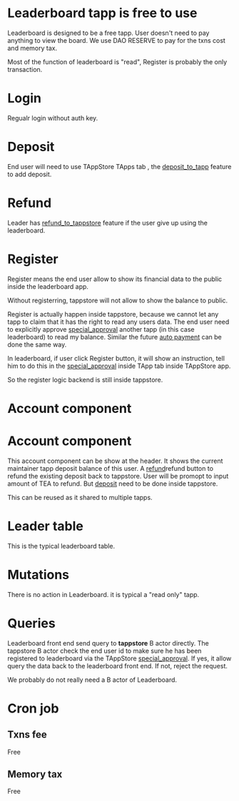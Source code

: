 # Leaderboard tapp is free to use

Leaderboard is designed to be a free tapp. User doesn't need to pay anything to view the board. We use DAO RESERVE to pay for the txns cost and memory tax.

Most of the function of leaderboard is "read", Register is probably the only transaction.

# Login

Regualr login without auth key.

# Deposit

End user will need to use TAppStore TApps tab , the  [deposit_to_tapp](deposit_to_tapp.md)  feature to add deposit.

# Refund

Leader has [refund_to_tappstore](refund_to_tappstore.md) feature if the user give up using the leaderboard.

# Register

Register means the end user allow to show its financial data to the public inside the leaderboard app.

Without registerring, tappstore will not allow to show the balance to public.

Register is actually happen inside tappstore, because we cannot let any tapp to claim that it has the right to read any users data. The end user need to explicitly approve [special_approval](special_approval.md) another tapp (in this case leaderboard) to read my balance. Similar the future [auto payment](harberger_auction_tapp.md#auto-deposit-future-feature) can be done the same way.

In leaderboard, if user click Register button, it will show an instruction, tell him to do this in the [special_approval](special_approval.md) inside TApp tab inside TAppStore app.

So the register logic backend is still inside tappstore.

# Account component

# Account component

This account component can be show at the header.
It shows the current maintainer tapp deposit balance of this user.
A [refund](harberger_auction_tapp.md#refund)refund button to refund the existing deposit back to tappstore. User will be promopt to input amount of TEA to refund. But [deposit](deposit_to_tapp.md) need to be done inside tappstore.


This can be reused as it shared to multiple tapps.

# Leader table

This is the typical leaderboard table.

# Mutations

There is no action in Leaderboard. it is typical a "read only" tapp.

# Queries

Leaderboard front end send query to **tappstore** B actor directly. 
The tappstore B actor check the end user id to make sure he has been registered to leaderboard via the TAppStore [special_approval](special_approval.md). If yes, it allow query the data back to the leaderboard front end. If not, reject the request.

We probably do not really need a B actor of Leaderboard.

# Cron job

## Txns fee

Free

## Memory tax

Free
